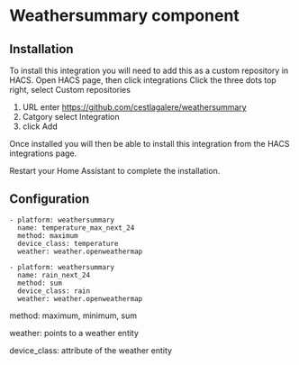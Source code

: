 # Weathersummary component

## Installation

To install this integration you will need to add this as a custom repository in HACS.
Open HACS page, then click integrations
Click the three dots top right, select Custom repositories

1. URL enter <https://github.com/cestlagalere/weathersummary>
2. Catgory select Integration
3. click Add

Once installed you will then be able to install this integration from the HACS integrations page.

Restart your Home Assistant to complete the installation.

## Configuration

    - platform: weathersummary
      name: temperature_max_next_24
      method: maximum
      device_class: temperature
      weather: weather.openweathermap
    
    - platform: weathersummary
      name: rain_next_24
      method: sum
      device_class: rain
      weather: weather.openweathermap

method: maximum, minimum, sum

weather: points to a weather entity

device_class: attribute of the weather entity
